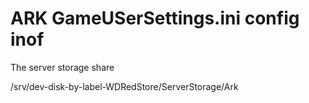# ARK GameUSerSettings.ini config inof


The server storage share

/srv/dev-disk-by-label-WDRedStore/ServerStorage/Ark